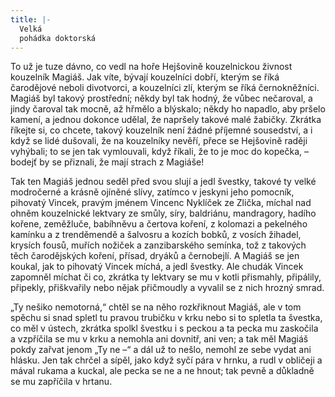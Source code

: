 ```yaml
---
title: |-
  Velká
  pohádka doktorská
---
```


To už je tuze dávno, co vedl na hoře Hejšovině kouzelnickou živnost kouzelník Magiáš. Jak víte, bývají kouzelníci dobří, kterým se říká čarodějové neboli divotvorci, a kouzelníci zlí, kterým se říká černokněžníci. Magiáš byl takový prostřední; někdy byl tak hodný, že vůbec nečaroval, a jindy čaroval tak mocně, až hřmělo a blýskalo; někdy ho napadlo, aby pršelo kamení, a jednou dokonce udělal, že napršely takové malé žabičky. Zkrátka říkejte si, co chcete, takový kouzelník není žádné příjemné sousedství, a i když se lidé dušovali, že na kouzelníky nevěří, přece se Hejšovině raději vyhýbali; to se jen tak vymlouvali, když říkali, že to je moc do kopečka, – bodejť by se přiznali, že mají strach z Magiáše!

Tak ten Magiáš jednou seděl před svou slují a jedl švestky, takové ty velké modročerné a krásně ojíněné slívy, zatímco v jeskyni jeho pomocník, pihovatý Vincek, pravým jménem Vincenc Nyklíček ze Zlička, míchal nad ohněm kouzelnické lektvary ze smůly, síry, baldriánu, mandragory, hadího kořene, zeměžluče, babíhněvu a čertova koření, z kolomazi a pekelného kamínku a z trenděmendě a šalvosru a kozích bobků, z vosích žihadel, krysích fousů, muřích nožiček a zanzibarského semínka, tož z takových těch čarodějských koření, přísad, dryáků a černobejlí. A Magiáš se jen koukal, jak to pihovatý Vincek míchá, a jedl švestky. Ale chudák Vincek zapomněl míchat či co, zkrátka ty lektvary se mu v kotli přismahly, připálily, připekly, přiškvařily nebo nějak přičmoudly a vyvalil se z nich hrozný smrad.

„Ty nešiko nemotorná,“ chtěl se na něho rozkřiknout Magiáš, ale v tom spěchu si snad spletl tu pravou trubičku v krku nebo si to spletla ta švestka, co měl v ústech, zkrátka spolkl švestku i s peckou a ta pecka mu zaskočila a vzpříčila se mu v krku a nemohla ani dovnitř, ani ven; a tak měl Magiáš pokdy zařvat jenom „Ty ne –“ a dál už to nešlo, nemohl ze sebe vydat ani hlásku. Jen tak chrčel a sípěl, jako když syčí pára v hrnku, a rudl v obličeji a mával rukama a kuckal, ale pecka se ne a ne hnout; tak pevně a důkladně se mu zapříčila v hrtanu.
